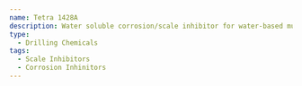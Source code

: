 ```yaml
---
name: Tetra 1428A
description: Water soluble corrosion/scale inhibitor for water-based muds
type:
  - Drilling Chemicals
tags:
  - Scale Inhibitors
  - Corrosion Inhinitors
---
```

